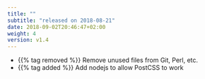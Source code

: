 ```yaml
---
title: ""
subtitle: "released on 2018-08-21"
date: 2018-09-02T20:46:47+02:00
weight: 4
version: v1.4
---
```


- {{% tag removed %}} Remove unused files from Git, Perl, etc.
- {{% tag added %}} Add nodejs to allow PostCSS to work
